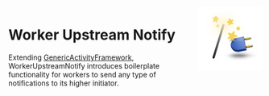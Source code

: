 <img src="Resources/Icon128.png" align="right" width="128px">

# Worker Upstream Notify

Extending [GenericActivityFramework](https://ubyte.dev/plugins/generic-activity-framework/), WorkerUpstreamNotify introduces boilerplate functionality for workers to send any type of notifications to its higher initiator.


